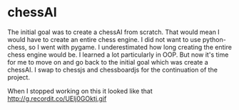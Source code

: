 # chessAI
The initial goal was to create a chessAI from scratch. That would mean I would have to create an entire chess engine. 
I did not want to use python-chess, so I went with pygame. I underestimated how long creating the entire chess engine would
be. I learned a lot particularly in OOP. But now it's time for me to move on and go back to the initial goal which was create a chessAI.
I swap to chessjs and chessboardjs for the continuation of the project.

When I stopped working on this it looked like that
http://g.recordit.co/UElj0GOktj.gif
